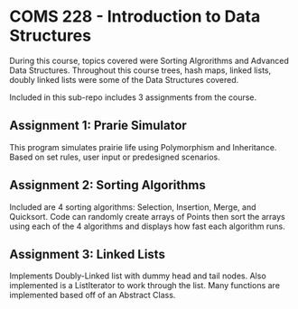 # COMS 228 - Introduction to Data Structures
During this course, topics covered were Sorting Algrorithms and Advanced Data Structures. Throughout this course trees, hash maps, linked lists, doubly linked lists were some of the Data Structures covered.

Included in this sub-repo includes 3 assignments from the course.

## Assignment 1: Prarie Simulator
This program simulates prairie life using Polymorphism and Inheritance. Based on set rules, user input or predesigned scenarios.

## Assignment 2: Sorting Algorithms
Included are 4 sorting algorithms: Selection, Insertion, Merge, and Quicksort. Code can randomly create arrays of Points then sort the arrays using each of the 4 algorithms and displays how fast each algorithm runs.

## Assignment 3: Linked Lists
Implements Doubly-Linked list with dummy head and tail nodes. Also implemented is a ListIterator to work through the list. Many functions are implemented based off of an Abstract Class.